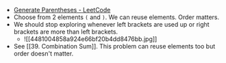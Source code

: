 - [Generate Parentheses - LeetCode](https://leetcode.com/problems/generate-parentheses/description/)
- Choose from 2 elements `(` and `)`. We can reuse elements. Order matters. 
- We should stop exploring whenever left brackets are used up or right brackets are more than left brackets.
	- ![[4481004858a924e66bf20b4dd8476bb.jpg]]
- See [[39. Combination Sum]]. This problem can reuse elements too but order doesn't matter. 